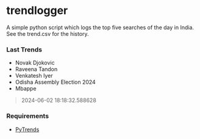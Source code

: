 # trendlogger
A simple python script which logs the top five searches of the day in India.<br>See the trend.csv for the history.<br>

<!-- Last Trends -->
### Last Trends
* Novak Djokovic
* Raveena Tandon
* Venkatesh Iyer
* Odisha Assembly Election 2024
* Mbappe
> 2024-06-02 18:18:32.588628

<!-- Requirements -->
### Requirements
* [PyTrends](https://github.com/dreyco676/pytrends)
